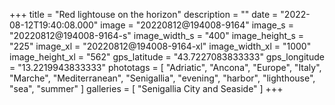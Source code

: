 +++
title = "Red lightouse on the horizon"
description = ""
date = "2022-08-12T19:40:08.000"
image = "20220812@194008-9164"
image_s = "20220812@194008-9164-s"
image_width_s = "400"
image_height_s = "225"
image_xl = "20220812@194008-9164-xl"
image_width_xl = "1000"
image_height_xl = "562"
gps_latitude = "43.7227083833333"
gps_longitude = "13.2219943833333"
phototags = [ "Adriatic", "Ancona", "Europe", "Italy", "Marche", "Mediterranean", "Senigallia", "evening", "harbor", "lighthouse", "sea", "summer" ]
galleries = [ "Senigallia City and Seaside" ]
+++
